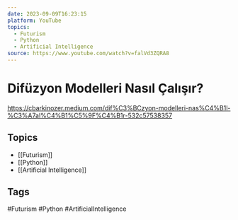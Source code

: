 ```yaml
---
date: 2023-09-09T16:23:15
platform: YouTube
topics:
  - Futurism
  - Python
  - Artificial Intelligence
source: https://www.youtube.com/watch?v=falVd3ZQRA8
---
```

# Difüzyon Modelleri Nasıl Çalışır?

https://cbarkinozer.medium.com/dif%C3%BCzyon-modelleri-nas%C4%B1l-%C3%A7al%C4%B1%C5%9F%C4%B1r-532c57538357

## Topics
- [[Futurism]]
- [[Python]]
- [[Artificial Intelligence]]

## Tags
#Futurism #Python #ArtificialIntelligence